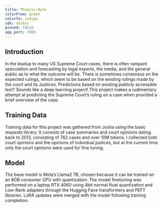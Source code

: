 ```yaml
---
title: Phoenix-Byte
colorFrom: green
colorTo: indigo
sdk: docker
pinned: false
app_port: 7860
---
```


## Introduction 

In the leadup to many US Supreme Court cases, there is often rampant speculation and forecasting by legal experts, the media, and the general public as to what the outcome will be. There is sometimes consensus on the expected rulings, which seem to be based on the existing rulings made by the court and its Justices. Predictions based on existing publicly accessible text? Sounds like a deep learning project! This project makes a rudimentary attempt at predicting the Supreme Court’s ruling on a case when provided a brief overview of the case.

## Training Data

Training data for this project was gathered from Justia using the basic requests library. It consists of case summaries and court opinions dating back to 2013, consisting of 762 cases and over 10M tokens. I collected both court opinions and the opinions of individual justices, but at the current time only the court opinions were used for fine tuning.

## Model
The base model is Meta’s Llama2 7B, chosen because it can be trained on an 8GB consumer GPU with quantization. The model finetuning was performed on a laptop RTX 4060 using 4bit normal float quantization and Low-Rank adapters through the Hugging Face transformers and PEFT libraries. LoRA updates were merged with the model following training completion.


